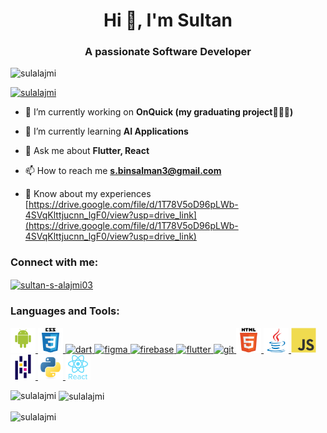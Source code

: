 <h1 align="center">Hi 👋, I'm Sultan</h1>
<h3 align="center">A passionate Software Developer</h3>

<p align="left"> <img src="https://komarev.com/ghpvc/?username=sulalajmi&label=Profile%20views&color=0e75b6&style=flat" alt="sulalajmi" /> </p>

<p align="left"> <a href="https://github.com/ryo-ma/github-profile-trophy"><img src="https://github-profile-trophy.vercel.app/?username=sulalajmi" alt="sulalajmi" /></a> </p>

- 🔭 I’m currently working on **OnQuick (my graduating project🧑🏻‍🎓)**

- 🔎 I’m currently learning **AI Applications**

- 💬 Ask me about **Flutter, React**

- 📫 How to reach me **s.binsalman3@gmail.com**

- 📄 Know about my experiences [https://drive.google.com/file/d/1T78V5oD96pLWb-4SVqKlttjucnn_lgF0/view?usp=drive_link](https://drive.google.com/file/d/1T78V5oD96pLWb-4SVqKlttjucnn_lgF0/view?usp=drive_link)

<h3 align="left">Connect with me:</h3>
<p align="left">
<a href="https://linkedin.com/in/sultan-s-alajmi03" target="blank"><img align="center" src="https://raw.githubusercontent.com/rahuldkjain/github-profile-readme-generator/master/src/images/icons/Social/linked-in-alt.svg" alt="sultan-s-alajmi03" height="30" width="40" /></a>
</p>

<h3 align="left">Languages and Tools:</h3>
<p align="left"> <a href="https://developer.android.com" target="_blank" rel="noreferrer"> <img src="https://raw.githubusercontent.com/devicons/devicon/master/icons/android/android-original-wordmark.svg" alt="android" width="40" height="40"/> </a> <a href="https://www.w3schools.com/css/" target="_blank" rel="noreferrer"> <img src="https://raw.githubusercontent.com/devicons/devicon/master/icons/css3/css3-original-wordmark.svg" alt="css3" width="40" height="40"/> </a> <a href="https://dart.dev" target="_blank" rel="noreferrer"> <img src="https://www.vectorlogo.zone/logos/dartlang/dartlang-icon.svg" alt="dart" width="40" height="40"/> </a> <a href="https://www.figma.com/" target="_blank" rel="noreferrer"> <img src="https://www.vectorlogo.zone/logos/figma/figma-icon.svg" alt="figma" width="40" height="40"/> </a> <a href="https://firebase.google.com/" target="_blank" rel="noreferrer"> <img src="https://www.vectorlogo.zone/logos/firebase/firebase-icon.svg" alt="firebase" width="40" height="40"/> </a> <a href="https://flutter.dev" target="_blank" rel="noreferrer"> <img src="https://www.vectorlogo.zone/logos/flutterio/flutterio-icon.svg" alt="flutter" width="40" height="40"/> </a> <a href="https://git-scm.com/" target="_blank" rel="noreferrer"> <img src="https://www.vectorlogo.zone/logos/git-scm/git-scm-icon.svg" alt="git" width="40" height="40"/> </a> <a href="https://www.w3.org/html/" target="_blank" rel="noreferrer"> <img src="https://raw.githubusercontent.com/devicons/devicon/master/icons/html5/html5-original-wordmark.svg" alt="html5" width="40" height="40"/> </a> <a href="https://www.java.com" target="_blank" rel="noreferrer"> <img src="https://raw.githubusercontent.com/devicons/devicon/master/icons/java/java-original.svg" alt="java" width="40" height="40"/> </a> <a href="https://developer.mozilla.org/en-US/docs/Web/JavaScript" target="_blank" rel="noreferrer"> <img src="https://raw.githubusercontent.com/devicons/devicon/master/icons/javascript/javascript-original.svg" alt="javascript" width="40" height="40"/> </a> <a href="https://pandas.pydata.org/" target="_blank" rel="noreferrer"> <img src="https://raw.githubusercontent.com/devicons/devicon/2ae2a900d2f041da66e950e4d48052658d850630/icons/pandas/pandas-original.svg" alt="pandas" width="40" height="40"/> </a> <a href="https://www.python.org" target="_blank" rel="noreferrer"> <img src="https://raw.githubusercontent.com/devicons/devicon/master/icons/python/python-original.svg" alt="python" width="40" height="40"/> </a> <a href="https://reactjs.org/" target="_blank" rel="noreferrer"> <img src="https://raw.githubusercontent.com/devicons/devicon/master/icons/react/react-original-wordmark.svg" alt="react" width="40" height="40"/> </a> </p>

<p><img align="left" src="https://github-readme-stats.vercel.app/api/top-langs?username=sulalajmi&show_icons=true&locale=en&layout=compact" alt="sulalajmi" /></p>

<p>&nbsp;<img align="center" src="https://github-readme-stats.vercel.app/api?username=sulalajmi&show_icons=true&locale=en" alt="sulalajmi" /></p>

<p><img align="center" src="https://github-readme-streak-stats.herokuapp.com/?user=sulalajmi&" alt="sulalajmi" /></p>
